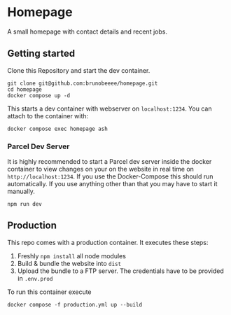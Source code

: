 # Homepage
A small homepage with contact details and recent jobs.

## Getting started
Clone this Repository and start the dev container.
```
git clone git@github.com:brunobeeee/homepage.git
cd homepage
docker compose up -d
```

This starts a dev container with webserver on `localhost:1234`. You can attach to the container with:
```
docker compose exec homepage ash
```


### Parcel Dev Server
It is highly recommended to start a Parcel dev server inside the docker container to view changes on your on the website in real time on `http://localhost:1234`. If you use the Docker-Compose this should run automatically. If you use anything other than that you may have to start it manually.
```
npm run dev
```

## Production
This repo comes with a production container. It executes these steps:
1. Freshly `npm install` all node modules
2. Build & bundle the website into `dist`
3. Upload the bundle to a FTP server. The credentials have to be provided in `.env.prod`

To run this container execute
```
docker compose -f production.yml up --build
```
